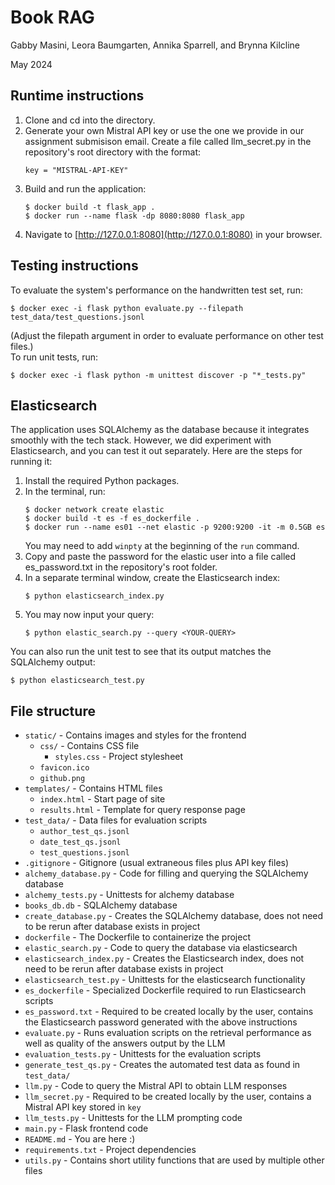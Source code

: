 # Book RAG
Gabby Masini, Leora Baumgarten, Annika Sparrell, and Brynna Kilcline

May 2024

## Runtime instructions

1. Clone and cd into the directory.
2. Generate your own Mistral API key or use the one we provide in our assignment submisison email. Create a file called llm_secret.py in the repository's root directory 
with the format:
    ```
    key = "MISTRAL-API-KEY"
    ```
3. Build and run the application:
    ```
    $ docker build -t flask_app .
    $ docker run --name flask -dp 8080:8080 flask_app
    ```
4. Navigate to [http://127.0.0.1:8080](http://127.0.0.1:8080) in your browser.

## Testing instructions

To evaluate the system's performance on the handwritten test set, run:
```
$ docker exec -i flask python evaluate.py --filepath test_data/test_questions.jsonl
```
(Adjust the filepath argument in order to evaluate performance on other test files.)    
To run unit tests, run:
```
$ docker exec -i flask python -m unittest discover -p "*_tests.py"
```

## Elasticsearch

The application uses SQLAlchemy as the database because it integrates smoothly with the tech stack.
However, we did experiment with Elasticsearch, and you can test it out separately.
Here are the steps for running it:
1. Install the required Python packages.
2. In the terminal, run:
   ```
   $ docker network create elastic
   $ docker build -t es -f es_dockerfile .
   $ docker run --name es01 --net elastic -p 9200:9200 -it -m 0.5GB es
   ```
   You may need to add `winpty` at the beginning of the `run` command. 
3. Copy and paste the password for the elastic user into a file called es_password.txt in the repository's root folder.
4. In a separate terminal window, create the Elasticsearch index:
     ```
     $ python elasticsearch_index.py
     ```
5. You may now input your query:
   ```
   $ python elastic_search.py --query <YOUR-QUERY>
   ```

You can also run the unit test to see that its output matches the SQLAlchemy output:
```
$ python elasticsearch_test.py
```
## File structure
* `static/` - Contains images and styles for the frontend
    * `css/` - Contains CSS file
        * `styles.css` - Project stylesheet 
    * `favicon.ico`
    * `github.png`
* `templates/` - Contains HTML files
    * `index.html` - Start page of site
    * `results.html` - Template for query response page
* `test_data/` - Data files for evaluation scripts
    * `author_test_qs.jsonl`
    * `date_test_qs.jsonl`
    * `test_questions.jsonl`
* `.gitignore` - Gitignore (usual extraneous files plus API key files)
* `alchemy_database.py` - Code for filling and querying the SQLAlchemy database
* `alchemy_tests.py` - Unittests for alchemy database
* `books_db.db` - SQLAlchemy database
* `create_database.py` - Creates the SQLAlchemy database, does not need to be rerun after database exists in project
* `dockerfile` - The Dockerfile to containerize the project
* `elastic_search.py` - Code to query the database via elasticsearch
* `elasticsearch_index.py` - Creates the Elasticsearch index, does not need to be rerun after database exists in project
* `elasticsearch_test.py` - Unittests for the elasticsearch functionality
* `es_dockerfile` - Specialized Dockerfile required to run Elasticsearch scripts
* `es_password.txt` - Required to be created locally by the user, contains the Elasticsearch password generated with the above instructions
* `evaluate.py` - Runs evaluation scripts on the retrieval performance as well as quality of the answers output by the LLM
* `evaluation_tests.py` - Unittests for the evaluation scripts
* `generate_test_qs.py` - Creates the automated test data as found in `test_data/`
* `llm.py` - Code to query the Mistral API to obtain LLM responses
* `llm_secret.py` - Required to be created locally by the user, contains a Mistral API key stored in `key`
* `llm_tests.py` - Unittests for the LLM prompting code
* `main.py` - Flask frontend code
* `README.md` - You are here :)
* `requirements.txt` - Project dependencies
* `utils.py` - Contains short utility functions that are used by multiple other files
